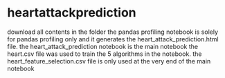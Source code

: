 # heartattackprediction
download all contents in the folder
the pandas profiling notebook is solely for pandas profiling only and it generates the heart_attack_prediction.html file. 
the heart_attack_prediction notebook is the main notebook 
the heart.csv file was used to train the 5 algorithms in the notebook. 
the heart_feature_selection.csv file is only used at the very end of the main notebook
